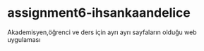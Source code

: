 # assignment6-ihsankaandelice

Akademisyen,öğrenci ve ders için ayrı ayrı sayfaların olduğu web uygulaması
